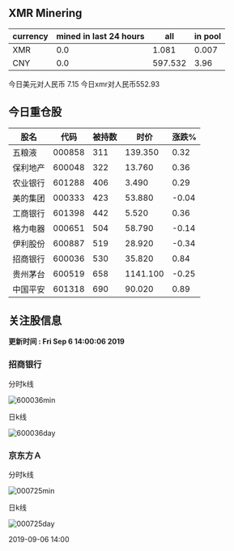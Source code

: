 ## XMR Minering

|currency|mined in last 24 hours|all|in pool|
|---|---|---|---|
|XMR|0.0|1.081|0.007|
|CNY|0.0|597.532|3.96|

今日美元对人民币 7.15	今日xmr对人民币552.93


## 今日重仓股 

|股名|代码|被持数|时价|涨跌%|
|---|---|---|---|---|
|五粮液|000858|311|139.350|0.32|
|保利地产|600048|322|13.760|0.36|
|农业银行|601288|406|3.490|0.29|
|美的集团|000333|423|53.880|-0.04|
|工商银行|601398|442|5.520|0.36|
|格力电器|000651|504|58.790|-0.14|
|伊利股份|600887|519|28.920|-0.34|
|招商银行|600036|530|35.820|0.84|
|贵州茅台|600519|658|1141.100|-0.25|
|中国平安|601318|690|90.020|0.89|

## 关注股信息
**更新时间 : Fri Sep  6 14:00:06 2019**
### 招商银行 
分时k线

![600036min](http://image.sinajs.cn/newchart/min/n/sh600036.gif)

日k线

![600036day](http://image.sinajs.cn/newchart/daily/n/sh600036.gif)

### 京东方Ａ 
分时k线

![000725min](http://image.sinajs.cn/newchart/min/n/sz000725.gif)

日k线

![000725day](http://image.sinajs.cn/newchart/daily/n/sz000725.gif)

2019-09-06 14:00